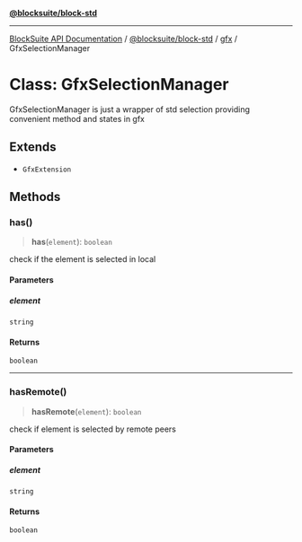 [**@blocksuite/block-std**](../../../../@blocksuite/block-std/README.md)

***

[BlockSuite API Documentation](../../../../README.md) / [@blocksuite/block-std](../../README.md) / [gfx](../README.md) / GfxSelectionManager

# Class: GfxSelectionManager

GfxSelectionManager is just a wrapper of std selection providing
convenient method and states in gfx

## Extends

- `GfxExtension`

## Methods

### has()

> **has**(`element`): `boolean`

check if the element is selected in local

#### Parameters

##### element

`string`

#### Returns

`boolean`

***

### hasRemote()

> **hasRemote**(`element`): `boolean`

check if element is selected by remote peers

#### Parameters

##### element

`string`

#### Returns

`boolean`
